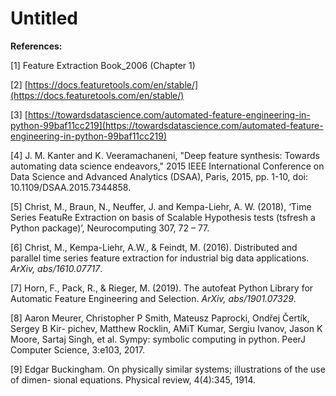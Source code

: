 # Untitled

**References:**

\[1\] Feature Extraction Book\_2006 \(Chapter 1\)

\[2\] [https://docs.featuretools.com/en/stable/](https://docs.featuretools.com/en/stable/)

\[3\] [https://towardsdatascience.com/automated-feature-engineering-in-python-99baf11cc219](https://towardsdatascience.com/automated-feature-engineering-in-python-99baf11cc219)

\[4\] J. M. Kanter and K. Veeramachaneni, "Deep feature synthesis: Towards automating data science endeavors," 2015 IEEE International Conference on Data Science and Advanced Analytics \(DSAA\), Paris, 2015, pp. 1-10, doi: 10.1109/DSAA.2015.7344858.

\[5\] Christ, M., Braun, N., Neuffer, J. and Kempa-Liehr, A. W. \(2018\), ‘Time Series FeatuRe Extraction on basis of Scalable Hypothesis tests \(tsfresh a Python package\)’, Neurocomputing 307, 72 – 77.

\[6\] Christ, M., Kempa-Liehr, A.W., & Feindt, M. \(2016\). Distributed and parallel time series feature extraction for industrial big data applications. _ArXiv, abs/1610.07717_.

\[7\] Horn, F., Pack, R., & Rieger, M. \(2019\). The autofeat Python Library for Automatic Feature Engineering and Selection. _ArXiv, abs/1901.07329_.

\[8\] Aaron Meurer, Christopher P Smith, Mateusz Paprocki, Ondřej Čertík, Sergey B Kir- pichev, Matthew Rocklin, AMiT Kumar, Sergiu Ivanov, Jason K Moore, Sartaj Singh, et al. Sympy: symbolic computing in python. PeerJ Computer Science, 3:e103, 2017.

\[9\] Edgar Buckingham. On physically similar systems; illustrations of the use of dimen- sional equations. Physical review, 4\(4\):345, 1914.

